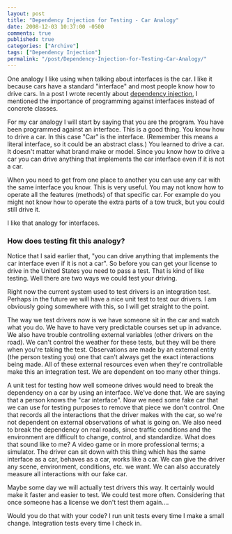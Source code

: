 ```yaml
---
layout: post
title: "Dependency Injection for Testing - Car Analogy"
date: 2008-12-03 10:37:00 -0500
comments: true
published: true
categories: ["Archive"]
tags: ["Dependency Injection"]
permalink: "/post/Dependency-Injection-for-Testing-Car-Analogy/"
---
```


<p>One analogy I like using when talking about interfaces is the car. I like it because cars have a standard "interface" and most people know how to drive cars. In a post I wrote recently about <a href="/post/simple-dependency-injection/" target="_blank">dependency injection</a>, I mentioned the importance of programming against interfaces instead of concrete classes.</p>
<p>For my car analogy I will start by saying that you are the program. You have been programmed against an interface. This is a good thing. You know how to drive a car. In this case "Car" is the interface. (Remember this means a literal interface, so it could be an abstract class.) You learned to drive a car. It doesn't matter what brand make or model. Since you know how to drive a car you can drive anything that implements the car interface even if it is not a car.</p>
<p>When you need to get from one place to another you can use any car with the same interface you know. This is very useful. You may not know how to operate all the features (methods) of that specific car. For example do you might not know how to operate the extra parts of a tow truck, but you could still drive it.</p>
<p>I like that analogy for interfaces.</p>
<h3>How does testing fit this analogy?</h3>
<p>Notice that I said earlier that, "you can drive anything that implements the car interface even if it is not a car". So before you can get your license to drive in the United States you need to pass a test. That is kind of like testing. Well there are two ways we could test your driving.</p>
<p>Right now the current system used to test drivers is an integration test. Perhaps in the future we will have a nice unit test to test our drivers. I am obviously going somewhere with this, so I will get straight to the point.</p>
<p>The way we test drivers now is we have someone sit in the car and watch what you do. We have to have very predictable courses set up in advance. We also have trouble controlling external variables (other drivers on the road). We can't control the weather for these tests, but they will be there when you're taking the test. Observations are made by an external entity (the person testing you) one that can't always get the exact interactions being made. All of these external resources even when they're controllable make this an integration test. We are dependent on too many other things.</p>
<p>A unit test for testing how well someone drives would need to break the dependency on a car by using an interface. We've done that. We are saying that a person knows the "car interface". Now we need some fake car that we can use for testing purposes to remove that piece we don't control. One that records all the interactions that the driver makes with the car, so we're not dependent on external observations of what is going on. We also need to break the dependency on real roads, since traffic conditions and the environment are difficult to change, control, and standardize. What does that sound like to me? A video game or in more professional terms; a simulator. The driver can sit down with this thing which has the same interface as a car, behaves as a car, works like a car. We can give the driver any scene, environment, conditions, etc. we want. We can also accurately measure all interactions with our fake car.</p>
<p>Maybe some day we will actually test drivers this way. It certainly would make it faster and easier to test. We could test more often. Considering that once someone has a license we don't test them again....</p>
<p>Would you do that with your code? I run unit tests every time I make a small change. Integration tests every time I check in.</p>
